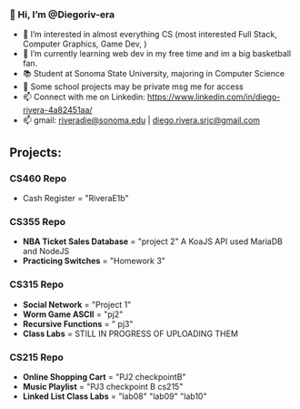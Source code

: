 ### 👋 Hi, I’m @Diegoriv-era
- 👀 I’m interested in almost everything CS (most interested Full Stack, Computer Graphics, Game Dev, )
- 🌱 I’m currently learning web dev in my free time and im a big basketball fan.
- 📚 Student at Sonoma State University, majoring in Computer Science
- 🚨 Some school projects may be private msg me for access
- 📫 Connect with me on Linkedin: https://www.linkedin.com/in/diego-rivera-4a82451aa/
- 📫 gmail: riveradie@sonoma.edu  |  diego.rivera.srjc@gmail.com

## Projects:
### CS460 Repo
- Cash Register = "RiveraE1b"
### CS355 Repo
- **NBA Ticket Sales Database** = "project 2"
  A KoaJS API used MariaDB and NodeJS
- **Practicing Switches** = "Homework 3"
### CS315 Repo
- **Social Network** = "Project 1"
- **Worm Game ASCII** = "pj2"
- **Recursive Functions** = " pj3"
- **Class Labs** = STILL IN PROGRESS OF UPLOADING THEM
### CS215 Repo
- **Online Shopping Cart**  = "PJ2 checkpointB"
- **Music Playlist** = "PJ3 checkpoint B cs215" 
- **Linked List Class Labs** = "lab08" "lab09" "lab10"


<!---
Diegoriv-era/Diegoriv-era is a ✨ special ✨ repository because its `README.md` (this file) appears on your GitHub profile.
You can click the Preview link to take a look at your changes.
--->
